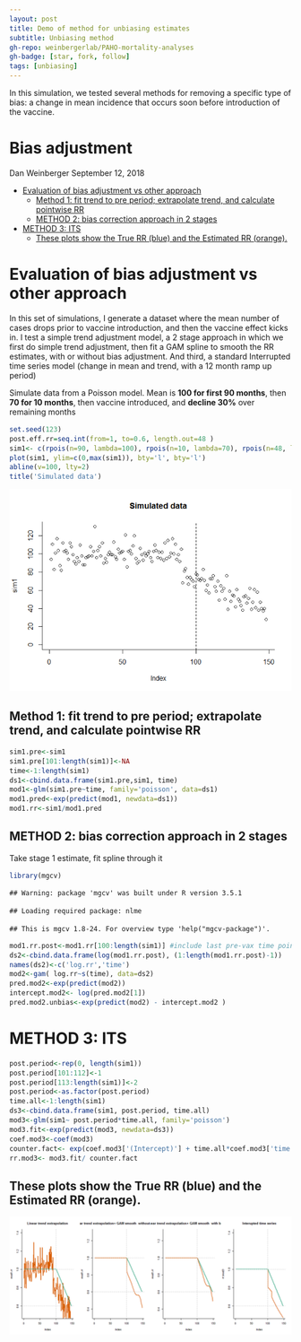 ```yaml
---
layout: post
title: Demo of method for unbiasing estimates
subtitle: Unbiasing method
gh-repo: weinbergerlab/PAHO-mortality-analyses
gh-badge: [star, fork, follow]
tags: [unbiasing]
---
```


In this simulation, we tested several methods for removing a specific type of bias: a change in mean incidence that occurs soon before introduction of the vaccine.

Bias adjustment
================
Dan Weinberger
September 12, 2018

-   [Evaluation of bias adjustment vs other approach](#evaluation-of-bias-adjustment-vs-other-approach)
    -   [Method 1: fit trend to pre period; extrapolate trend, and calculate pointwise RR](#method-1-fit-trend-to-pre-period-extrapolate-trend-and-calculate-pointwise-rr)
    -   [METHOD 2: bias correction approach in 2 stages](#method-2-bias-correction-approach-in-2-stages)
-   [METHOD 3: ITS](#method-3-its)
    -   [These plots show the True RR (blue) and the Estimated RR (orange).](#these-plots-show-the-true-rr-blue-and-the-estimated-rr-orange.)

Evaluation of bias adjustment vs other approach
===============================================

In this set of simulations, I generate a dataset where the mean number of cases drops prior to vaccine introduction, and then the vaccine effect kicks in. I test a simple trend adjustment model, a 2 stage approach in which we first do simple trend adjustment, then fit a GAM spline to smooth the RR estimates, with or without bias adjustment. And third, a standard Interrupted time series model (change in mean and trend, with a 12 month ramp up period)

Simulate data from a Poisson model. Mean is **100 for first 90 months**, then **70 for 10 months**, then vaccine introduced, and **decline 30%** over remaining months

``` r
set.seed(123)
post.eff.rr=seq.int(from=1, to=0.6, length.out=48 )
sim1<- c(rpois(n=90, lambda=100), rpois(n=10, lambda=70), rpois(n=48, lambda=70*post.eff.rr))
plot(sim1, ylim=c(0,max(sim1)), bty='l', bty='l')
abline(v=100, lty=2)
title('Simulated data')
```

![](simulate_unbiasing_method_files/figure-markdown_github/unnamed-chunk-1-1.png)

Method 1: fit trend to pre period; extrapolate trend, and calculate pointwise RR
--------------------------------------------------------------------------------

``` r
sim1.pre<-sim1
sim1.pre[101:length(sim1)]<-NA
time<-1:length(sim1)
ds1<-cbind.data.frame(sim1.pre,sim1, time)
mod1<-glm(sim1.pre~time, family='poisson', data=ds1)
mod1.pred<-exp(predict(mod1, newdata=ds1))
mod1.rr<-sim1/mod1.pred
```

METHOD 2: bias correction approach in 2 stages
----------------------------------------------

Take stage 1 estimate, fit spline through it

``` r
library(mgcv)
```

    ## Warning: package 'mgcv' was built under R version 3.5.1

    ## Loading required package: nlme

    ## This is mgcv 1.8-24. For overview type 'help("mgcv-package")'.

``` r
mod1.rr.post<-mod1.rr[100:length(sim1)] #include last pre-vax time point
ds2<-cbind.data.frame(log(mod1.rr.post), (1:length(mod1.rr.post)-1))
names(ds2)<-c('log.rr','time')
mod2<-gam( log.rr~s(time), data=ds2)
pred.mod2<-exp(predict(mod2))
intercept.mod2<- log(pred.mod2[1])
pred.mod2.unbias<-exp(predict(mod2) - intercept.mod2 )
```

METHOD 3: ITS
=============

``` r
post.period<-rep(0, length(sim1))
post.period[101:112]<-1
post.period[113:length(sim1)]<-2
post.period<-as.factor(post.period)
time.all<-1:length(sim1)
ds3<-cbind.data.frame(sim1, post.period, time.all)
mod3<-glm(sim1~ post.period*time.all, family='poisson')
mod3.fit<-exp(predict(mod3, newdata=ds3))
coef.mod3<-coef(mod3)
counter.fact<- exp(coef.mod3['(Intercept)'] + time.all*coef.mod3['time.all'] )
rr.mod3<- mod3.fit/ counter.fact
```

These plots show the True RR (blue) and the Estimated RR (orange).
------------------------------------------------------------------

![](simulate_unbiasing_method_files/figure-markdown_github/unnamed-chunk-5-1.png)
